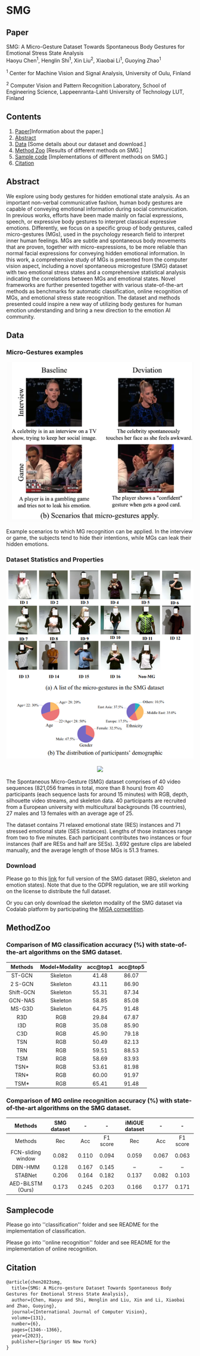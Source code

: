 # SMG

## Paper
SMG: A Micro-Gesture Dataset Towards Spontaneous Body
Gestures for Emotional Stress State Analysis <br>
 Haoyu Chen<sup>1</sup>,
 Henglin Shi<sup>1</sup>,
 Xin Liu<sup>2</sup>,
 Xiaobai Li<sup>1</sup>,
 Guoying Zhao<sup>1</sup> <br>

 <sup>1</sup>  Center for Machine Vision and Signal Analysis, University of Oulu, Finland
 
 <sup>2</sup> Computer Vision and Pattern Recognition Laboratory, School of Engineering Science, Lappeenranta-Lahti University of Technology LUT, Finland <br>


## Contents
1. [Paper](https://link.springer.com/article/10.1007/s11263-023-01761-6)[Information about the paper.]
2. [Abstract](#Abstract)
3. [Data](#Data) [Some details about our dataset and download.]
4. [Method Zoo](#MethodZoo) [Results of different methods on SMG.]
5. [Sample code](#Samplecode) [Implementations of different methods on SMG.]
6. [Citation](#Citation)


## Abstract
We explore using body gestures for hidden emotional state analysis. As an important non-verbal communicative fashion, human body gestures are capable of conveying emotional information during social communication. In previous works, efforts have been made mainly on facial expressions, speech, or expressive body gestures to interpret classical expressive emotions. Differently, we focus on a specific group of body gestures, called micro-gestures (MGs), used in the psychology research field to interpret inner human feelings. MGs are subtle and spontaneous body movements that are proven, together with micro-expressions, to be more reliable than normal facial expressions for conveying hidden emotional information. In this work, a comprehensive study of MGs is presented from the computer vision aspect, including a novel spontaneous microgesture (SMG) dataset with two emotional stress states and a comprehensive statistical analysis indicating the correlations between MGs and emotional states. Novel frameworks are further presented together with various state-of-the-art methods as benchmarks for automatic classification, online recognition of MGs, and emotional stress state recognition. The dataset and methods presented could inspire a new way of utilizing body gestures for human emotion understanding and bring a new direction to the emotion AI community.


## Data
### Micro-Gestures examples

<div align="center">
<img src="res/SMG.png">
</div>

Example scenarios to which MG recognition can be applied. In the interview or game, the subjects tend to hide their intentions, while MGs can leak their hidden emotions. 
### Dataset Statistics and Properties
<div align="center">
    <img src="res/smg.png">
</div>
<br>

<div align="center">
<img src="res/SMG_short.gif">
</div>

The Spontaneous Micro-Gesture (SMG) dataset comprises of 40 video sequences (821,056 frames in total, more than 8 hours) from 40 participants (each sequence lasts for around 15 minutes) with RGB, depth, silhouette video streams, and skeleton data. 40 participants are recruited from a European university with multicultural backgrounds (16 countries), 27 males and 13 females with an average age of 25.

The dataset contains 71 relaxed emotional state (RES) instances and 71 stressed emotional state (SES instances). Lengths of those instances range from two to five minutes. Each participant contributes two instances or four instances (half are RESs and half are SESs). 3,692 gesture clips are labeled manually, and the average length of those MGs is 51.3 frames.


### Download
Please go to this [link](https://www.oulu.fi/en/university/faculties-and-units/faculty-information-technology-and-electrical-engineering/center-machine-vision-and-signal-analysis#accordion-control-imigue-database) for full version of the SMG dataset (RBG, skeleton and emotion states).
Note that due to the GDPR regulation, we are still working on the license to distribute the full dataset.

Or you can only download the skeleton modality of the SMG dataset via Codalab platform by participating the [MiGA competition](https://codalab.lisn.upsaclay.fr/competitions/11758).


## MethodZoo

### Comparison of MG classification accuracy (%) with state-of-the-art algorithms on the SMG dataset.

<center>
 
| Methods | Model+Modality | acc@top1 | acc@top5 |
| :-----: | :-----: | :------: | :------: |
| ST-GCN | Skeleton | 41.48 | 86.07 |
| 2 S-GCN | Skeleton | 43.11 | 86.90 |
| Shift-GCN  | Skeleton | 55.31 | 87.34 |
| GCN-NAS | Skeleton | 58.85 | 85.08 |
| MS-G3D | Skeleton | 64.75 | 91.48 |
| R3D | RGB | 29.84 | 67.87 |
| I3D | RGB | 35.08 | 85.90 |
| C3D | RGB | 45.90 | 79.18 |
| TSN | RGB | 50.49 | 82.13 |
| TRN | RGB | 59.51 | 88.53 |
| TSM | RGB | 58.69 | 83.93 |
| TSN* | RGB | 53.61 | 81.98 |
| TRN* | RGB | 60.00 | 91.97 |
| TSM* | RGB | 65.41 | 91.48 |
 
</center>


### Comparison of MG online recognition accuracy (%) with state-of-the-art algorithms on the SMG dataset.

<center> 

| Methods | SMG dataset | - | - | iMiGUE dataset | - | - |
| :-----: | :-----: | :------: | :------: | :------: | :------: | :------: |
| Methods | Rec | Acc | F1 score | Rec | Acc | F1 score |
| FCN-sliding window | 0.082 | 0.110 | 0.094 | 0.059 | 0.067 | 0.063 | 
| DBN-HMM | 0.128 | 0.167 | 0.145 | – | – | – | 
| STABNet | 0.206 | 0.164 | 0.182 | 0.137 | 0.082 | 0.103 | 
| AED-BiLSTM (Ours) |  0.173 | 0.245 | 0.203 | 0.166 | 0.177 | 0.171 |
 
</center>

## Samplecode
Please go into ''classification'' folder and see README for the implementation of classification.

Please go into ''online recognition'' folder and see README for the implementation of online recognition.

## Citation
```
@article{chen2023smg,
  title={SMG: A Micro-gesture Dataset Towards Spontaneous Body Gestures for Emotional Stress State Analysis},
  author={Chen, Haoyu and Shi, Henglin and Liu, Xin and Li, Xiaobai and Zhao, Guoying},
  journal={International Journal of Computer Vision},
  volume={131},
  number={6},
  pages={1346--1366},
  year={2023},
  publisher={Springer US New York}
}
```


